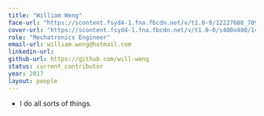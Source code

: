 ```yaml
---
title: "William Weng"
face-url: "https://scontent.fsyd4-1.fna.fbcdn.net/v/t1.0-9/12227608_709688285833835_2741542160902437609_n.jpg?oh=917d61d5f22ccad1c355d7ba660be0d0&oe=592FEFF8"
cover-url: "https://scontent.fsyd4-1.fna.fbcdn.net/v/t1.0-0/s480x480/14079592_1042058862515509_7562506164119056764_n.jpg?oh=7cb1f60e4b05e7c62f94926aa81761d3&oe=5961A9B4"
role: "Mechatronics Engineer"
email-url: william.weng@hotmail.com
linkedin-url:
github-url: https://github.com/will-weng
status: current_contributor
year: 2017
layout: people
---
```

- I do all sorts of things.
